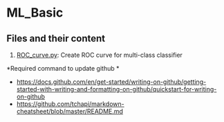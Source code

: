 # ML_Basic #
## Files and their content ##
1. [ROC_curve.py](https://github.com/awal-ahmed/ML_Basic/blob/main/ROC_curve.py): Create ROC curve for multi-class classifier


*Required command to update github *
* https://docs.github.com/en/get-started/writing-on-github/getting-started-with-writing-and-formatting-on-github/quickstart-for-writing-on-github
* https://github.com/tchapi/markdown-cheatsheet/blob/master/README.md
